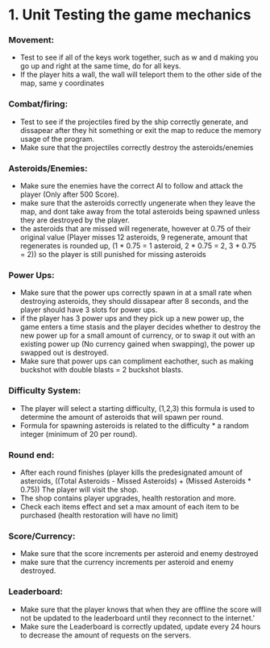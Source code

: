 # 1. Unit Testing the game mechanics
### Movement: 
- Test to see if all of the keys work together, such as w and d making you go up and right at the same time, do for all keys.
- If the player hits a wall, the wall will teleport them to the other side of the map, same y coordinates
### Combat/firing: 
- Test to see if the projectiles fired by the ship correctly generate, and dissapear after they hit something or exit the map to reduce the memory usage of the program.
- Make sure that the projectiles correctly destroy the asteroids/enemies
### Asteroids/Enemies: 
- Make sure the enemies have the correct AI to follow and attack the player (Only after 500 Score).
- make sure that the asteroids correctly ungenerate when they leave the map, and dont take away from the total asteroids being spawned unless they are destroyed by the player.
- the asteroids that are missed will regenerate, however at 0.75 of their original value (Player misses 12 asteroids, 9 regenerate, amount that regenerates is rounded up, (1 * 0.75 = 1 asteroid, 2 * 0.75 = 2, 3 * 0.75 = 2)) so the player is still punished for missing asteroids
### Power Ups: 
- Make sure that the power ups correctly spawn in at a small rate when destroying asteroids, they should dissapear after 8 seconds, and the player should have 3 slots for power ups.
- if the player has 3 power ups and they pick up a new power up, the game enters a time stasis and the player decides whether to destroy the new power up for a small amount of currency, or to swap it out with an existing power up (No currency gained when swapping), the power up swapped out is destroyed.
- Make sure that power ups can compliment eachother, such as making buckshot with double blasts = 2 buckshot blasts.
### Difficulty System: 
- The player will select a starting difficulty, (1,2,3) this formula is used to determine the amount of asteroids that will spawn per round.
- Formula for spawning asteroids is related to the difficulty * a random integer (minimum of 20 per round).
### Round end:
- After each round finishes (player kills the predesignated amount of asteroids, ((Total Asteroids - Missed Asteroids) + (Missed Asteroids * 0.75)) The player will visit the shop.
- The shop contains player upgrades, health restoration and more.
- Check each items effect and set a max amount of each item to be purchased (health restoration will have no limit)
### Score/Currency:
- Make sure that the score increments per asteroid and enemy destroyed
- make sure that the currency increments per asteroid and enemy destroyed.
### Leaderboard:
- Make sure that the player knows that when they are offline the score will not be updated to the leaderboard until they reconnect to the internet.'
- Make sure the Leaderboard is correctly updated, update every 24 hours to decrease the amount of requests on the servers.

